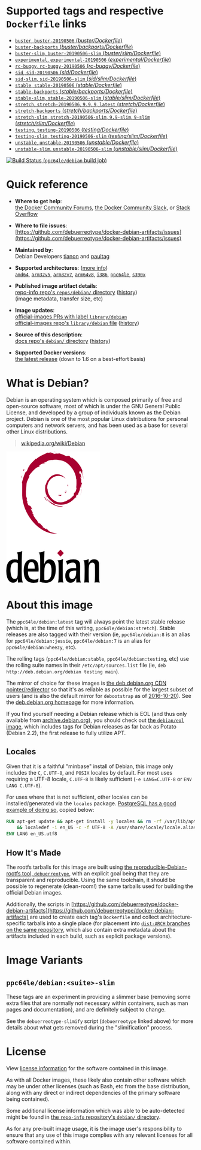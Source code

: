 <!--

********************************************************************************

WARNING:

    DO NOT EDIT "debian/README.md"

    IT IS AUTO-GENERATED

    (from the other files in "debian/" combined with a set of templates)

********************************************************************************

-->

# Supported tags and respective `Dockerfile` links

-	[`buster`, `buster-20190506` (*buster/Dockerfile*)](https://github.com/debuerreotype/docker-debian-artifacts/blob/7c42537bbef87e8479c1312c5c7f025a5a7bcc18/buster/Dockerfile)
-	[`buster-backports` (*buster/backports/Dockerfile*)](https://github.com/debuerreotype/docker-debian-artifacts/blob/7c42537bbef87e8479c1312c5c7f025a5a7bcc18/buster/backports/Dockerfile)
-	[`buster-slim`, `buster-20190506-slim` (*buster/slim/Dockerfile*)](https://github.com/debuerreotype/docker-debian-artifacts/blob/7c42537bbef87e8479c1312c5c7f025a5a7bcc18/buster/slim/Dockerfile)
-	[`experimental`, `experimental-20190506` (*experimental/Dockerfile*)](https://github.com/debuerreotype/docker-debian-artifacts/blob/7c42537bbef87e8479c1312c5c7f025a5a7bcc18/experimental/Dockerfile)
-	[`rc-buggy`, `rc-buggy-20190506` (*rc-buggy/Dockerfile*)](https://github.com/debuerreotype/docker-debian-artifacts/blob/7c42537bbef87e8479c1312c5c7f025a5a7bcc18/rc-buggy/Dockerfile)
-	[`sid`, `sid-20190506` (*sid/Dockerfile*)](https://github.com/debuerreotype/docker-debian-artifacts/blob/7c42537bbef87e8479c1312c5c7f025a5a7bcc18/sid/Dockerfile)
-	[`sid-slim`, `sid-20190506-slim` (*sid/slim/Dockerfile*)](https://github.com/debuerreotype/docker-debian-artifacts/blob/7c42537bbef87e8479c1312c5c7f025a5a7bcc18/sid/slim/Dockerfile)
-	[`stable`, `stable-20190506` (*stable/Dockerfile*)](https://github.com/debuerreotype/docker-debian-artifacts/blob/7c42537bbef87e8479c1312c5c7f025a5a7bcc18/stable/Dockerfile)
-	[`stable-backports` (*stable/backports/Dockerfile*)](https://github.com/debuerreotype/docker-debian-artifacts/blob/7c42537bbef87e8479c1312c5c7f025a5a7bcc18/stable/backports/Dockerfile)
-	[`stable-slim`, `stable-20190506-slim` (*stable/slim/Dockerfile*)](https://github.com/debuerreotype/docker-debian-artifacts/blob/7c42537bbef87e8479c1312c5c7f025a5a7bcc18/stable/slim/Dockerfile)
-	[`stretch`, `stretch-20190506`, `9.9`, `9`, `latest` (*stretch/Dockerfile*)](https://github.com/debuerreotype/docker-debian-artifacts/blob/7c42537bbef87e8479c1312c5c7f025a5a7bcc18/stretch/Dockerfile)
-	[`stretch-backports` (*stretch/backports/Dockerfile*)](https://github.com/debuerreotype/docker-debian-artifacts/blob/7c42537bbef87e8479c1312c5c7f025a5a7bcc18/stretch/backports/Dockerfile)
-	[`stretch-slim`, `stretch-20190506-slim`, `9.9-slim`, `9-slim` (*stretch/slim/Dockerfile*)](https://github.com/debuerreotype/docker-debian-artifacts/blob/7c42537bbef87e8479c1312c5c7f025a5a7bcc18/stretch/slim/Dockerfile)
-	[`testing`, `testing-20190506` (*testing/Dockerfile*)](https://github.com/debuerreotype/docker-debian-artifacts/blob/7c42537bbef87e8479c1312c5c7f025a5a7bcc18/testing/Dockerfile)
-	[`testing-slim`, `testing-20190506-slim` (*testing/slim/Dockerfile*)](https://github.com/debuerreotype/docker-debian-artifacts/blob/7c42537bbef87e8479c1312c5c7f025a5a7bcc18/testing/slim/Dockerfile)
-	[`unstable`, `unstable-20190506` (*unstable/Dockerfile*)](https://github.com/debuerreotype/docker-debian-artifacts/blob/7c42537bbef87e8479c1312c5c7f025a5a7bcc18/unstable/Dockerfile)
-	[`unstable-slim`, `unstable-20190506-slim` (*unstable/slim/Dockerfile*)](https://github.com/debuerreotype/docker-debian-artifacts/blob/7c42537bbef87e8479c1312c5c7f025a5a7bcc18/unstable/slim/Dockerfile)

[![Build Status](https://doi-janky.infosiftr.net/job/multiarch/job/ppc64le/job/debian/badge/icon) (`ppc64le/debian` build job)](https://doi-janky.infosiftr.net/job/multiarch/job/ppc64le/job/debian/)

# Quick reference

-	**Where to get help**:  
	[the Docker Community Forums](https://forums.docker.com/), [the Docker Community Slack](https://blog.docker.com/2016/11/introducing-docker-community-directory-docker-community-slack/), or [Stack Overflow](https://stackoverflow.com/search?tab=newest&q=docker)

-	**Where to file issues**:  
	[https://github.com/debuerreotype/docker-debian-artifacts/issues](https://github.com/debuerreotype/docker-debian-artifacts/issues)

-	**Maintained by**:  
	Debian Developers [tianon](https://qa.debian.org/developer.php?login=tianon) and [paultag](https://qa.debian.org/developer.php?login=paultag)

-	**Supported architectures**: ([more info](https://github.com/docker-library/official-images#architectures-other-than-amd64))  
	[`amd64`](https://hub.docker.com/r/amd64/debian/), [`arm32v5`](https://hub.docker.com/r/arm32v5/debian/), [`arm32v7`](https://hub.docker.com/r/arm32v7/debian/), [`arm64v8`](https://hub.docker.com/r/arm64v8/debian/), [`i386`](https://hub.docker.com/r/i386/debian/), [`ppc64le`](https://hub.docker.com/r/ppc64le/debian/), [`s390x`](https://hub.docker.com/r/s390x/debian/)

-	**Published image artifact details**:  
	[repo-info repo's `repos/debian/` directory](https://github.com/docker-library/repo-info/blob/master/repos/debian) ([history](https://github.com/docker-library/repo-info/commits/master/repos/debian))  
	(image metadata, transfer size, etc)

-	**Image updates**:  
	[official-images PRs with label `library/debian`](https://github.com/docker-library/official-images/pulls?q=label%3Alibrary%2Fdebian)  
	[official-images repo's `library/debian` file](https://github.com/docker-library/official-images/blob/master/library/debian) ([history](https://github.com/docker-library/official-images/commits/master/library/debian))

-	**Source of this description**:  
	[docs repo's `debian/` directory](https://github.com/docker-library/docs/tree/master/debian) ([history](https://github.com/docker-library/docs/commits/master/debian))

-	**Supported Docker versions**:  
	[the latest release](https://github.com/docker/docker-ce/releases/latest) (down to 1.6 on a best-effort basis)

# What is Debian?

Debian is an operating system which is composed primarily of free and open-source software, most of which is under the GNU General Public License, and developed by a group of individuals known as the Debian project. Debian is one of the most popular Linux distributions for personal computers and network servers, and has been used as a base for several other Linux distributions.

> [wikipedia.org/wiki/Debian](https://en.wikipedia.org/wiki/Debian)

![logo](https://raw.githubusercontent.com/docker-library/docs/b449be7df57e9ed9086bb5821bfb5d6cdc5d67a4/debian/logo.png)

# About this image

The `ppc64le/debian:latest` tag will always point the latest stable release (which is, at the time of this writing, `ppc64le/debian:stretch`). Stable releases are also tagged with their version (ie, `ppc64le/debian:8` is an alias for `ppc64le/debian:jessie`, `ppc64le/debian:7` is an alias for `ppc64le/debian:wheezy`, etc).

The rolling tags (`ppc64le/debian:stable`, `ppc64le/debian:testing`, etc) use the rolling suite names in their `/etc/apt/sources.list` file (ie, `deb http://deb.debian.org/debian testing main`).

The mirror of choice for these images is [the deb.debian.org CDN pointer/redirector](https://deb.debian.org) so that it's as reliable as possible for the largest subset of users (and is also the default mirror for `debootstrap` as of [2016-10-20](https://anonscm.debian.org/cgit/d-i/debootstrap.git/commit/?id=9e8bc60ad1ccf3a25ce7890526b70059f3e770de)). See the [deb.debian.org homepage](https://deb.debian.org) for more information.

If you find yourself needing a Debian release which is EOL (and thus only available from [archive.debian.org](http://archive.debian.org)), you should check out [the `debian/eol` image](https://hub.docker.com/r/debian/eol/), which includes tags for Debian releases as far back as Potato (Debian 2.2), the first release to fully utilize APT.

## Locales

Given that it is a faithful "minbase" install of Debian, this image only includes the `C`, `C.UTF-8`, and `POSIX` locales by default. For most uses requiring a UTF-8 locale, `C.UTF-8` is likely sufficient (`-e LANG=C.UTF-8` or `ENV LANG C.UTF-8`).

For uses where that is not sufficient, other locales can be installed/generated via the `locales` package. [PostgreSQL has a good example of doing so](https://github.com/docker-library/postgres/blob/69bc540ecfffecce72d49fa7e4a46680350037f9/9.6/Dockerfile#L21-L24), copied below:

```dockerfile
RUN apt-get update && apt-get install -y locales && rm -rf /var/lib/apt/lists/* \
	&& localedef -i en_US -c -f UTF-8 -A /usr/share/locale/locale.alias en_US.UTF-8
ENV LANG en_US.utf8
```

## How It's Made

The rootfs tarballs for this image are built using [the reproducible-Debian-rootfs tool, `debuerreotype`](https://github.com/debuerreotype/debuerreotype), with an explicit goal being that they are transparent and reproducible. Using the same toolchain, it should be possible to regenerate (clean-room!) the same tarballs used for building the official Debian images.

Additionally, the scripts in [https://github.com/debuerreotype/docker-debian-artifacts](https://github.com/debuerreotype/docker-debian-artifacts) are used to create each tag's `Dockerfile` and collect architecture-specific tarballs into a single place (for placement into [`dist-ARCH` branches on the same repository](https://github.com/debuerreotype/docker-debian-artifacts/branches), which also contain extra metadata about the artifacts included in each build, such as explicit package versions).

# Image Variants

## `ppc64le/debian:<suite>-slim`

These tags are an experiment in providing a slimmer base (removing some extra files that are normally not necessary within containers, such as man pages and documentation), and are definitely subject to change.

See the `debuerreotype-slimify` script (`debuerreotype` linked above) for more details about what gets removed during the "slimification" process.

# License

View [license information](https://www.debian.org/social_contract#guidelines) for the software contained in this image.

As with all Docker images, these likely also contain other software which may be under other licenses (such as Bash, etc from the base distribution, along with any direct or indirect dependencies of the primary software being contained).

Some additional license information which was able to be auto-detected might be found in [the `repo-info` repository's `debian/` directory](https://github.com/docker-library/repo-info/tree/master/repos/debian).

As for any pre-built image usage, it is the image user's responsibility to ensure that any use of this image complies with any relevant licenses for all software contained within.
